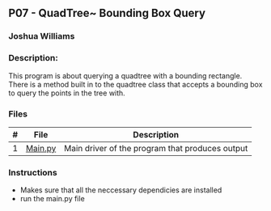 ## P07 - QuadTree~ Bounding Box Query
### Joshua Williams
### Description:

 This program is about querying a quadtree with a bounding rectangle. There is a method built in to the quadtree class that accepts a bounding box to query the points in the tree with.

### Files

|   #   | File            | Description                                        |
| :---: | --------------- | -------------------------------------------------- |
|   1   | [Main.py](https://github.com/jbwilliams1006/4553-Spatial-Williams/blob/main/Assignments/P07/main.py)         | Main driver of the program that produces output     |

### Instructions

- Makes sure that all the neccessary dependicies are installed 
- run the main.py file 

 


